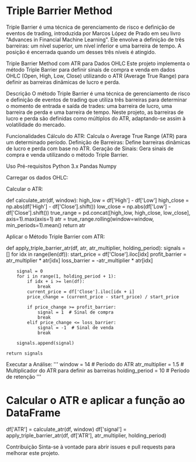 # Triple Barrier Method
Triple Barrier é uma técnica de gerenciamento de risco e definição de eventos de trading, introduzida por Marcos López de Prado em seu livro "Advances in Financial Machine Learning".
Ele envolve a definição de três barreiras: um nível superior, um nível inferior e uma barreira de tempo. A posição é encerrada quando um desses três níveis é atingido.

Triple Barrier Method com ATR para Dados OHLC
Este projeto implementa o método Triple Barrier para definir sinais de compra e venda em dados OHLC (Open, High, Low, Close) utilizando o ATR (Average True Range) para definir as barreiras dinâmicas de lucro e perda.

Descrição
O método Triple Barrier é uma técnica de gerenciamento de risco e definição de eventos de trading que utiliza três barreiras para determinar o momento de entrada e saída de trades: uma barreira de lucro, uma barreira de perda e uma barreira de tempo. Neste projeto, as barreiras de lucro e perda são definidas como múltiplos do ATR, adaptando-se assim à volatilidade do mercado.

Funcionalidades
Cálculo do ATR: Calcula o Average True Range (ATR) para um determinado período.
Definição de Barreiras: Define barreiras dinâmicas de lucro e perda com base no ATR.
Geração de Sinais: Gera sinais de compra e venda utilizando o método Triple Barrier.

Uso
Pré-requisitos
Python 3.x
Pandas
Numpy

Carregar os dados OHLC:


Calcular o ATR:


def calculate_atr(df, window):
    high_low = df['High'] - df['Low']
    high_close = np.abs(df['High'] - df['Close'].shift())
    low_close = np.abs(df['Low'] - df['Close'].shift())
    true_range = pd.concat([high_low, high_close, low_close], axis=1).max(axis=1)
    atr = true_range.rolling(window=window, min_periods=1).mean()
    return atr

Aplicar o Método Triple Barrier com ATR:


def apply_triple_barrier_atr(df, atr, atr_multiplier, holding_period):
    signals = []
    for idx in range(len(df)):
        start_price = df['Close'].iloc[idx]
        profit_barrier = atr_multiplier * atr[idx]
        loss_barrier = -atr_multiplier * atr[idx]
        
        signal = 0
        for i in range(1, holding_period + 1):
            if idx + i >= len(df):
                break
            current_price = df['Close'].iloc[idx + i]
            price_change = (current_price - start_price) / start_price
            
            if price_change >= profit_barrier:
                signal = 1  # Sinal de compra
                break
            elif price_change <= loss_barrier:
                signal = -1  # Sinal de venda
                break
        
        signals.append(signal)
    
    return signals

Executar a Análise:
'''
window = 14  # Período do ATR
atr_multiplier = 1.5  # Multiplicador do ATR para definir as barreiras
holding_period = 10  # Período de retenção
'''
# Calcular o ATR e aplicar a função ao DataFrame
df['ATR'] = calculate_atr(df, window)
df['signal'] = apply_triple_barrier_atr(df, df['ATR'], atr_multiplier, holding_period)


Contribuição
Sinta-se à vontade para abrir issues e pull requests para melhorar este projeto.
